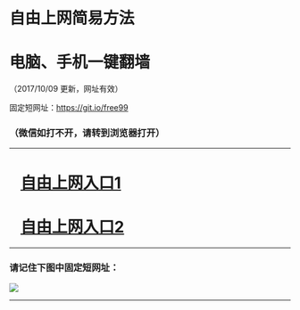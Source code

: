 ﻿# 自由上网简易方法

# 电脑、手机一键翻墙

（2017/10/09 更新，网址有效）

固定短网址：https://git.io/free99

### （微信如打不开，请转到浏览器打开）


***





# &nbsp;&nbsp; <a href="http://ft1676710686.fwq-tz-1001.info/fwqtz01.html?t=1009001898 " target="_blank">自由上网入口1</a>
# &nbsp;&nbsp; <a href="http://ft2175114007.fwq-tz-1002.info/fwqtz02.html?t=100900121814 " target="_blank">自由上网入口2</a>
***

### 请记住下图中固定短网址：

<img src="https://s3-us-west-2.amazonaws.com/fwq-1001/yjfq-20170905okok.png" /> 


***


